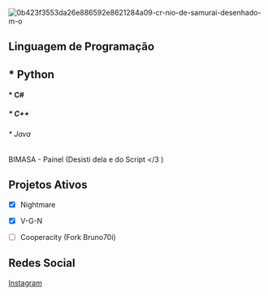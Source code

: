 ![0b423f3553da26e886592e8621284a09-cr-nio-de-samurai-desenhado-m-o](https://user-images.githubusercontent.com/109101095/184469817-32a0ebf9-4513-43f6-b28f-6dd227478244.png)
## Linguagem de Programação 
## * Python  
#### * C# 
##### * C++
###### * Java  


BIMASA - Painel (Desisti dela e do Script </3 ) 

## Projetos Ativos 

- [x] Nightmare
- [x] V-G-N 
- [ ] Cooperacity (Fork Bruno70i)




## Redes Social

[Instagram](https://www.instagram.com/vangogh.nithz/)
